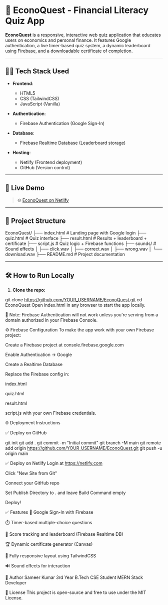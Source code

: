 # 🎯 EconoQuest - Financial Literacy Quiz App

**EconoQuest** is a responsive, interactive web quiz application that educates users on economics and personal finance. It features Google authentication, a live timer-based quiz system, a dynamic leaderboard using Firebase, and a downloadable certificate of completion.

---

## 🧑‍💻 Tech Stack Used

- **Frontend**:  
  - HTML5  
  - CSS (TailwindCSS)  
  - JavaScript (Vanilla)

- **Authentication**:  
  - Firebase Authentication (Google Sign-In)

- **Database**:  
  - Firebase Realtime Database (Leaderboard storage)

- **Hosting**:  
  - Netlify (Frontend deployment)  
  - GitHub (Version control)

---

## 🚀 Live Demo

> 🌐 [EconoQuest on Netlify](https://econoquest.netlify.app/)  

---

## 📂 Project Structure

EconoQuest/
├── index.html # Landing page with Google login
├── quiz.html # Quiz interface
├── result.html # Results + leaderboard + certificate
├── script.js # Quiz logic + Firebase functions
├── sounds/ # Sound effects
│ ├── click.wav
│ ├── correct.wav
│ ├── wrong.wav
│ └── download.wav
├── README.md # Project documentation

---

## 🛠️ How to Run Locally

1. **Clone the repo:**

git clone https://github.com/YOUR_USERNAME/EconoQuest.git
cd EconoQuest
Open index.html in any browser to start the app locally.

🔐 Note: Firebase Authentication will not work unless you're serving from a domain authorized in your Firebase Console.

⚙️ Firebase Configuration
To make the app work with your own Firebase project:

Create a Firebase project at console.firebase.google.com

Enable Authentication → Google

Create a Realtime Database

Replace the Firebase config in:

index.html

quiz.html

result.html

script.js
with your own Firebase credentials.

🌐 Deployment Instructions

✅ Deploy on GitHub

git init
git add .
git commit -m "Initial commit"
git branch -M main
git remote add origin https://github.com/YOUR_USERNAME/EconoQuest.git
git push -u origin main

✅ Deploy on Netlify
Login at https://netlify.com

Click "New Site from Git"

Connect your GitHub repo

Set Publish Directory to . and leave Build Command empty

Deploy!

✅ Features
🔐 Google Sign-In with Firebase

⏱️ Timer-based multiple-choice questions

🎯 Score tracking and leaderboard (Firebase Realtime DB)

🏆 Dynamic certificate generator (Canvas)

🔁 Fully responsive layout using TailwindCSS

🔊 Sound effects for interaction

🧠 Author
Sameer Kumar
3rd Year B.Tech CSE Student
MERN Stack Developer

📄 License
This project is open-source and free to use under the MIT License.
